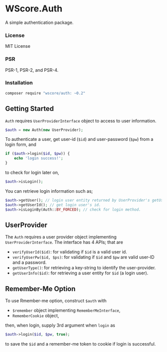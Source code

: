 WScore.Auth
===========

A simple authentication package.

### License

MIT License

### PSR 

PSR-1, PSR-2, and PSR-4.

### Installation

```sh
composer require "wscore/auth: ~0.2"
```

Getting Started
--------------

`Auth` requires `UserProviderInterface` object to access to user information. 

```php
$auth = new Auth(new UserProvider);
```

To authenticate a user, get user-id (`$id`) and user-password (`$pw`) from a login form, and 

```php
if ($auth->login($id, $pw)) {
    echo 'login success!';
}
```

to check for login later on, 

```php
$auth->isLogin();
```

You can retrieve login information such as;

```php
$auth->getUser(); // login user entity returned by UserProvider's getUserInfo() method.
$auth->getUserId(); // get login user's id. 
$auth->isLoginBy(Auth::BY_FORCED); // check for login method. 
```


UserProvider
------------

The `Auth` requires a user provider object implementing `UserProviderInterface`. 
The interface has 4 APIs; that are

* `verifyUserId($id)`: for validating if `$id` is a valid user id. 
* `verifyUserPw($id, $ps)`: for validating if `$id` and `$pw` are valid user-ID and a password. 
* `getUserType()`: for retrieving a key-string to identify the user-provider. 
* `getUserInfo($id)`: for retrieving a user entity for `$id` (a login user). 

Remember-Me Option
------------------

To use Rmember-me option, construct `$auth` with 

* `$remember` object implementing `RememberMeInterface`, 
* `RememberCookie` object, 

then, when login, supply 3rd argument when `login` as
 
```php
$auth->login($id, $pw, true);
```

to save the `$id` and a remember-me token to cookie if login is successful. 
